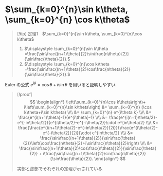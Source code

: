 # $\sum_{k=0}^{n}\sin k\theta, \sum_{k=0}^{n} \cos k\theta$

> [!tip] 定理1&emsp;$\sum_{k=0}^{n}\sin k\theta, \sum_{k=0}^{n}\cos k\theta$
> 1. $\displaystyle \sum_{k=0}^{n}\sin k\theta =\frac{\sin\frac{(n+1)\theta}{2}\sin\frac{n\theta}{2}}{\sin\frac{\theta}{2}}.$
> 1. $\displaystyle \sum_{k=0}^{n}\cos k\theta =\frac{\sin\frac{(n+1)\theta}{2}\cos\frac{n\theta}{2}}{\sin\frac{\theta}{2}}.$

Euler の公式 $e^{i\theta} = \cos\theta +i\sin\theta$ を用いると証明しやすい.

> [!proof]
> $$
> \begin{align*}
> \left(\sum_{k=0}^{n}\cos k\theta\right)+ i\left(\sum_{k=0}^{n}\sin k\theta\right)
> &= \sum_{k=0}^{n} (\cos k\theta+i\sin k\theta) \\\\
> &= \sum_{k=0}^{n} e^{i\theta k} \\\\
> &= \frac{e^{i(n+1)\theta}-1}{e^{i\theta}-1} \\\\
> &= \frac{e^{i(n+1)\theta/2}-e^{-in\theta/2}}{e^{i\theta/2}-e^{-i\theta/2}}\cdot e^{in\theta/2} \\\\
> &= \frac{\frac{e^{i(n+1)\theta/2}-e^{-in\theta/2}}{2i}}{\frac{e^{i\theta/2}-e^{-i\theta/2}}{2i}}\cdot e^{in\theta/2} \\\\
> &= \frac{\sin\frac{(n+1)\theta}{2}}{\sin\frac{\theta}{2}}\left(\cos\frac{n\theta}{2}+i\sin\frac{n\theta}{2}\right) \\\\
> &= \frac{\sin\frac{(n+1)\theta}{2}\cos\frac{n\theta}{2}}{\sin\frac{\theta}{2}} + i\frac{\sin\frac{(n+1)\theta}{2}\sin\frac{n\theta}{2}}{\sin\frac{\theta}{2}}.
> \end{align*}
> $$
> 
> 実部と虚部でそれぞれの定理が示されている.